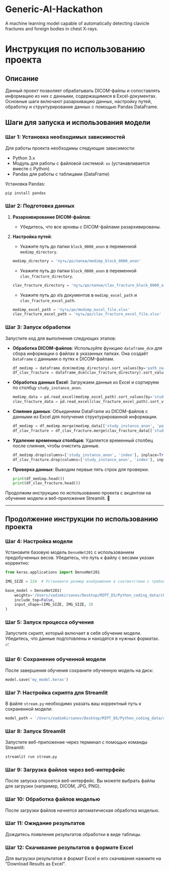 # Generic-AI-Hackathon
A machine learning model capable of automatically detecting clavicle fractures and foreign bodies in chest X-rays.


# Инструкция по использованию проекта

## Описание

Данный проект позволяет обрабатывать DICOM-файлы и сопоставлять информацию из них с данными, содержащимися в Excel-документах. Основные шаги включают разархивацию данных, настройку путей, обработку и структурирование данных с помощью Pandas DataFrame.

## Шаги для запуска и использования модели

### Шаг 1: Установка необходимых зависимостей

Для работы проекта необходимы следующие зависимости:
- Python 3.x
- Модуль для работы с файловой системой: `os` (устанавливается вместе с Python)
- Pandas для работы с таблицами (DataFrame)

Установка Pandas:

```bash
pip install pandas
```

### Шаг 2: Подготовка данных

1. **Разархивирование DICOM-файлов**: 
   - Убедитесь, что все архивы с DICOM-файлами разархивированы.

2. **Настройка путей**:
   - Укажите путь до папки `block_0000_anon` в переменной `medimp_directory`. 
   ```python
   medimp_directory = 'путь/до/папки/medimp_block_0000_anon'
   ```
   - Укажите путь до папки `block_0000_anon` в переменной `clav_fracture_directory`. 
   ```python
   clav_fracture_directory = 'путь/до/папки/clav_fracture_block_0000_anon'
   ```
   - Укажите путь до xls документов в `medimp_excel_path` и `clav_fracture_excel_path`.
   ```python
   medimp_excel_path = 'путь/до/medimp_excel_file.xlsx'
   clav_fracture_excel_path = 'путь/до/clav_fracture_excel_file.xlsx'
   ```

### Шаг 3: Запуск обработки

Запустите код для выполнения следующих этапов:

- **Обработка DICOM-файлов**: Используйте функцию `dataframe_dcm` для сбора информации о файлах в указанных папках. Она создаёт `DataFrame` с данными о путях к DICOM-файлам.
   ```python
   df_medimp = dataframe_dcm(medimp_directory).sort_values(by='path_name')
   df_clav_fracture = dataframe_dcm(clav_fracture_directory).sort_values(by='path_name')
   ```

- **Обработка данных Excel**: Загружаем данные из Excel и сортируем по столбцу `study_instance_anon`.
   ```python
   medimp_data = pd.read_excel(medimp_excel_path).sort_values(by='study_instance_anon')
   clav_fracture_data = pd.read_excel(clav_fracture_excel_path).sort_values(by='study_instance_anon')
   ```

- **Слияние данных**: Объединяем DataFrame из DICOM-файлов с данными из Excel для получения структурированной информации.
   ```python
   df_medimp = df_medimp.merge(medimp_data[['study_instance_anon', 'pathology']], how='left', left_on='path_name', right_on='study_instance_anon')
   df_clav_fracture = df_clav_fracture.merge(clav_fracture_data[['study_instance_anon', 'pathology']], how='left', left_on='path_name', right_on='study_instance_anon')
   ```

- **Удаление временных столбцов**: Удаляется временный столбец после слияния, чтобы очистить данные.
   ```python
   df_medimp.drop(columns=['study_instance_anon', 'index'], inplace=True)
   df_clav_fracture.drop(columns=['study_instance_anon', 'index'], inplace=True)
   ```

- **Проверка данных**: Выводим первые пять строк для проверки.
   ```python
   print(df_medimp.head())
   print(df_clav_fracture.head())
   ```
Продолжим инструкцию по использованию проекта с акцентом на обучение модели и веб-приложение Streamlit. 🚀

---

## Продолжение инструкции по использованию проекта

### Шаг 4: Настройка модели

Установите базовую модель `DenseNet201` с использованием предобученных весов. Убедитесь, что путь к файлу с весами указан корректно:

```python
from keras.applications import DenseNet201

IMG_SIZE = 224  # Установите размер изображения в соответствии с требованиями модели

base_model = DenseNet201(
    weights='/Users/vadimkirsanov/Desktop/MIPT_DS/Python_coding_data/chest_xray_hac/saved_models/densenet201.keras',
    include_top=False,
    input_shape=(IMG_SIZE, IMG_SIZE, 3)
)
```

### Шаг 5: Запуск процесса обучения

Запустите скрипт, который включает в себя обучение модели. Убедитесь, что данные подготовлены и находятся в нужных форматах. 📈

### Шаг 6: Сохранение обученной модели

После завершения обучения сохраните обученную модель на диск:

```python
model.save('my_model.keras')
```

### Шаг 7: Настройка скрипта для Streamlit

В файле `stream.py` необходимо указать ваш корректный путь к сохраненной модели:

```python
model_path = '/Users/vadimkirsanov/Desktop/MIPT_DS/Python_coding_data/chest_xray_hac/my_model.keras'  # Укажите правильный путь
```

### Шаг 8: Запуск Streamlit

Запустите веб-приложение через терминал с помощью команды Streamlit:

```bash
streamlit run stream.py
```

### Шаг 9: Загрузка файлов через веб-интерфейс

После запуска откроется веб-интерфейс. Вы можете выбрать файлы для загрузки (например, DICOM, JPG, PNG).


### Шаг 10: Обработка файлов моделью

После загрузки файлов начнется автоматическая обработка моделью. 

### Шаг 11: Ожидание результатов

Дождитесь появления результатов обработки в виде таблицы. 

### Шаг 12: Скачивание результатов в формате Excel

Для выгрузки результатов в формат Excel и его скачивания нажмите на "Download Results as Excel".

